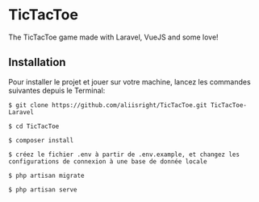 # TicTacToe
The TicTacToe game made with Laravel, VueJS and some love!


## Installation
Pour installer le projet et jouer sur votre machine, lancez les commandes suivantes depuis le Terminal:

    $ git clone https://github.com/aliisright/TicTacToe.git TicTacToe-Laravel

    $ cd TicTacToe

    $ composer install

    $ créez le fichier .env à partir de .env.example, et changez les configurations de connexion à une base de donnée locale

    $ php artisan migrate

    $ php artisan serve
